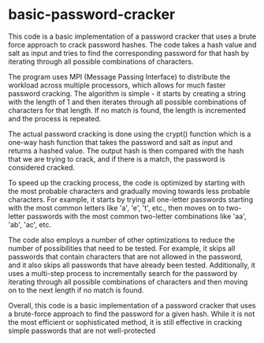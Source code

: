 # basic-password-cracker
This code is a basic implementation of a password cracker that uses a brute force approach to crack password hashes. The code takes a hash value and salt as input and tries to find the corresponding password for that hash by iterating through all possible combinations of characters.

The program uses MPI (Message Passing Interface) to distribute the workload across multiple processors, which allows for much faster password cracking. The algorithm is simple - it starts by creating a string with the length of 1 and then iterates through all possible combinations of characters for that length. If no match is found, the length is incremented and the process is repeated.

The actual password cracking is done using the crypt() function which is a one-way hash function that takes the password and salt as input and returns a hashed value. The output hash is then compared with the hash that we are trying to crack, and if there is a match, the password is considered cracked.

To speed up the cracking process, the code is optimized by starting with the most probable characters and gradually moving towards less probable characters. For example, it starts by trying all one-letter passwords starting with the most common letters like 'a', 'e', 't', etc., then moves on to two-letter passwords with the most common two-letter combinations like 'aa', 'ab', 'ac', etc.

The code also employs a number of other optimizations to reduce the number of possibilities that need to be tested. For example, it skips all passwords that contain characters that are not allowed in the password, and it also skips all passwords that have already been tested. Additionally, it uses a multi-step process to incrementally search for the password by iterating through all possible combinations of characters and then moving on to the next length if no match is found.

Overall, this code is a basic implementation of a password cracker that uses a brute-force approach to find the password for a given hash. While it is not the most efficient or sophisticated method, it is still effective in cracking simple passwords that are not well-protected
